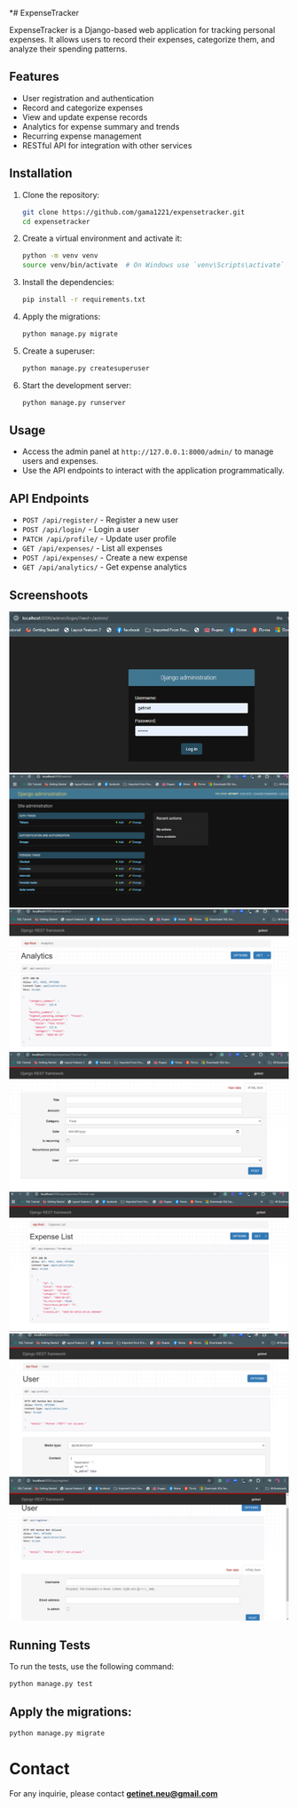 *# ExpenseTracker

ExpenseTracker is a Django-based web application for tracking personal expenses. It allows users to record their expenses, categorize them, and analyze their spending patterns.

## Features

- User registration and authentication
- Record and categorize expenses
- View and update expense records
- Analytics for expense summary and trends
- Recurring expense management
- RESTful API for integration with other services

## Installation

1. Clone the repository:
    ```sh
    git clone https://github.com/gama1221/expensetracker.git
    cd expensetracker
    ```

2. Create a virtual environment and activate it:
    ```sh
    python -m venv venv
    source venv/bin/activate  # On Windows use `venv\Scripts\activate`
    ```

3. Install the dependencies:
    ```sh
    pip install -r requirements.txt
    ```

4. Apply the migrations:
    ```sh
    python manage.py migrate
    ```

5. Create a superuser:
    ```sh
    python manage.py createsuperuser
    ```

6. Start the development server:
    ```sh
    python manage.py runserver
    ```

## Usage

- Access the admin panel at `http://127.0.0.1:8000/admin/` to manage users and expenses.
- Use the API endpoints to interact with the application programmatically.

## API Endpoints

- `POST /api/register/` - Register a new user
- `POST /api/login/` - Login a user
- `PATCH /api/profile/` - Update user profile
- `GET /api/expenses/` - List all expenses
- `POST /api/expenses/` - Create a new expense
- `GET /api/analytics/` - Get expense analytics

## Screenshoots

<img src = './images/login.png' />
<img src = './images/admin.png' />
<img src = './images/analytics.png' />
<img src = './images/create-expensive.png' />
<img src = './images/expensive.png' />
<img src = './images/profile.png' />
<img src = './images/user-registration.png' />

## Running Tests

To run the tests, use the following command:

```sh
python manage.py test
```
## Apply the migrations:

```sh
python manage.py migrate
```

# Contact
For any inquirie, please contact **getinet.neu@gmail.com**